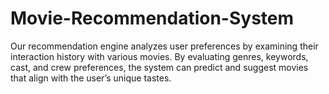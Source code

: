 # Movie-Recommendation-System
Our recommendation engine analyzes user preferences by examining their interaction history with various movies. By evaluating genres, keywords, cast, and crew preferences, the system can predict and suggest movies that align with the user’s unique tastes.
